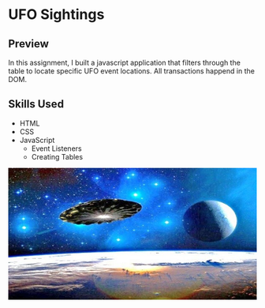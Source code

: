 # UFO Sightings

## Preview

In this assignment, I built a javascript application that filters through the table to locate specific UFO event locations.  All transactions happend in the DOM.

## Skills Used

* HTML
* CSS
* JavaScript
    * Event Listeners
    * Creating Tables

    




![UFO_Sightings](UFO.jpg)